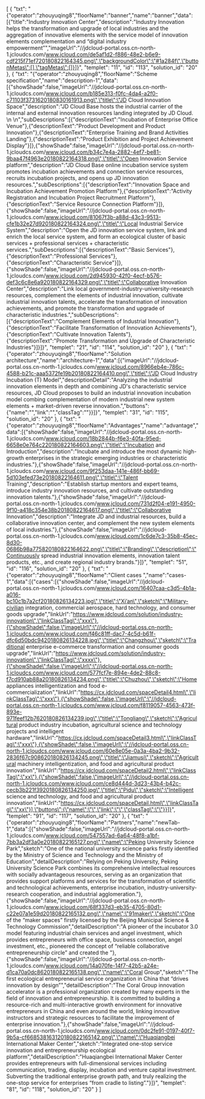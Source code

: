 [
    {
        "txt": "{\"operator\":\"zhouyuqing8\",\"floorName\":\"banner\",\"name\":\"banner\",\"data\":[{\"title\":\"Industry Innovation Center\",\"description\":\"Industry Innovation helps the transformation and upgrade of local industries and the aggregation of innovative elements with the service model of innovation elements complementation and “digital industry empowerment”\",\"imageUrl\":\"//jdcloud-portal.oss.cn-north-1.jcloudcs.com/www.jcloud.com/de5af1d2-f886-48e2-b6e9-cdf215f71ef720180822164345.png\",\"backgroundColor\":\"#1a284f\",\"buttonMetas\":[],\"tagMetas\":[]}]}",
        "templet": "11",
        "id": "113",
        "solution_id": "20"
    },
    {
        "txt": "{\"operator\":\"zhouyuqing8\",\"floorName\":\"Scheme specification\",\"name\":\"description-1\",\"data\":[{\"showShade\":false,\"imageUrl\":\"//jdcloud-portal.oss.cn-north-1.jcloudcs.com/www.jcloud.com/b185e313-f0fc-4da4-a2f0-c71103f3731620180830161913.png\",\"title\":\"JD Cloud Innovation Space\",\"description\":\"JD Cloud Base hosts the industrial carrier of the internal and external innovation resources landing integrated by JD Cloud. \\n \\n\",\"subDescriptions\":[{\"descriptionText\":\"Incubation of Enterprise Office Venue\"},{\"descriptionText\":\"Product Development and Product Innovation\"},{\"descriptionText\":\"Enterprise Training and Brand Activities Landing\"},{\"descriptionText\":\"Product Exhibition and Project Achievement Display\"}]},{\"showShade\":false,\"imageUrl\":\"//jdcloud-portal.oss.cn-north-1.jcloudcs.com/www.jcloud.com/b34c7e4a-2882-4ef7-be81-9baa47f4963e20180822164318.png\",\"title\":\"Open Innovation Service platform\",\"description\":\"JD Cloud Base online incubation service system promotes incubation achievements and connection service resources, recruits incubation projects, and opens up JD innovation resources.\",\"subDescriptions\":[{\"descriptionText\":\"Innovation Space and Incubation Achievement Promotion Platform\"},{\"descriptionText\":\"Activity Registration and Incubation Project Recruitment Platform\"},{\"descriptionText\":\"Service Resource Connection Platform\"}]},{\"showShade\":false,\"imageUrl\":\"//jdcloud-portal.oss.cn-north-1.jcloudcs.com/www.jcloud.com/81067f3b-a88d-43c3-9513-cfe1b32e27d920180822164324.png\",\"title\":\"Local Industrial Service System\",\"description\":\"Open the JD innovation service system, link and enrich the local service system, and form an ecological cluster of basic services + professional services + characteristic services.\",\"subDescriptions\":[{\"descriptionText\":\"Basic Services\"},{\"descriptionText\":\"Professional Services\"},{\"descriptionText\":\"Characteristic Service\"}]},{\"showShade\":false,\"imageUrl\":\"//jdcloud-portal.oss.cn-north-1.jcloudcs.com/www.jcloud.com/2d945930-42f0-4ecf-b576-def3c6c8e6a920180822164329.png\",\"title\":\"Collaborative Innovation Center\",\"description\":\"Link local government-industry-university-research resources, complement the elements of industrial innovation, cultivate industrial innovation talents, accelerate the transformation of innovation achievements, and promote the transformation and upgrade of characteristic industries.\",\"subDescriptions\":[{\"descriptionText\":\"Complement Elements of Industrial Innovation\"},{\"descriptionText\":\"Facilitate Transformation of Innovation Achievements\"},{\"descriptionText\":\"Cultivate Innovation Talents\"},{\"descriptionText\":\"Promote Transformation and Upgrade of Characteristic Industries\"}]}]}",
        "templet": "21",
        "id": "114",
        "solution_id": "20"
    },
    {
        "txt": "{\"operator\":\"zhouyuqing8\",\"floorName\":\"Solution architecture\",\"name\":\"architecture-1\",\"data\":[{\"imageUrl\":\"//jdcloud-portal.oss.cn-north-1.jcloudcs.com/www.jcloud.com/8966eb4e-786c-4588-b21c-aaa5372fe19b20180822164410.png\",\"title\":\"JD Cloud Industry Incubation (T) Model\",\"descriptionDetail\":\"Analyzing the industrial innovation elements in depth and combining JD's characteristic service resources, JD Cloud proposes to build an industrial innovation incubation model combing complementation of modern industrial new system elements + market-driven reverse innovation.\",\"buttons\":{\"name\":\"\",\"link\":\"\",\"classTag\":\"\"}}]}",
        "templet": "31",
        "id": "115",
        "solution_id": "20"
    },
    {
        "txt": "{\"operator\":\"zhouyuqing8\",\"floorName\":\"Advantages\",\"name\":\"advantage\",\"data\":[{\"showShade\":false,\"imageUrl\":\"//jdcloud-portal.oss.cn-north-1.jcloudcs.com/www.jcloud.com/18b2844b-f6e3-40fa-95ed-6658e0e764c220180822164603.png\",\"title\":\"Incubation and Introduction\",\"description\":\"Incubate and introduce the most dynamic high-growth enterprises in the strategic emerging industries or characteristic industries.\"},{\"showShade\":false,\"imageUrl\":\"//jdcloud-portal.oss.cn-north-1.jcloudcs.com/www.jcloud.com/9f253daa-141e-486f-bb69-5d103efed73e20180822164611.png\",\"title\":\"Talent Training\",\"description\":\"Establish startup mentors and expert teams, introduce industry innovation resources, and cultivate outstanding innovation talents.\"},{\"showShade\":false,\"imageUrl\":\"//jdcloud-portal.oss.cn-north-1.jcloudcs.com/www.jcloud.com/731d2f04-e191-4950-9f10-a418c354e38b20180822164617.png\",\"title\":\"Collaborative Innovation\",\"description\":\"Integrate JD and industrial resources, build a collaborative innovation center, and complement the new system elements of local industries.\"},{\"showShade\":false,\"imageUrl\":\"//jdcloud-portal.oss.cn-north-1.jcloudcs.com/www.jcloud.com/1c6de7c3-35b8-45ec-8d30-0686b98a775820180822164622.png\",\"title\":\"Branding\",\"description\":\"Continuously spread industrial innovation elements, innovation talent products, etc., and create regional industry brands.\"}]}",
        "templet": "51",
        "id": "116",
        "solution_id": "20"
    },
    {
        "txt": "{\"operator\":\"zhouyuqing8\",\"floorName\":\"Client cases \",\"name\":\"cases-1\",\"data\":[{\"cases\":[{\"showShade\":false,\"imageUrl\":\"//jdcloud-portal.oss.cn-north-1.jcloudcs.com/www.jcloud.com/16407caa-c3d5-4b1a-a016-bc10c1b7a2cf20180826134223.jpg\",\"title\":\"Xi’an\",\"sketch\":\"Military-civilian integration, commercial aerospace, hard technology, and consumer goods upgrade\",\"linkUrl\":\"https://www.jdcloud.com/solution/industry-innovation\",\"linkClassTag\":\"xxx\"},{\"showShade\":false,\"imageUrl\":\"//jdcloud-portal.oss.cn-north-1.jcloudcs.com/www.jcloud.com/f46c81ff-dac7-4c5d-b61f-dfc6d50bdc9420180826134228.jpg\",\"title\":\"Changzhou\",\"sketch\":\"Traditional enterprise e-commerce transformation and consumer goods upgrade\",\"linkUrl\":\"https://www.jdcloud.com/solution/industry-innovation\",\"linkClassTag\":\"xxxx\"},{\"showShade\":false,\"imageUrl\":\"//jdcloud-portal.oss.cn-north-1.jcloudcs.com/www.jcloud.com/577fcf7e-894e-4de2-88c8-f7cd910ab88a20180826134234.png\",\"title\":\"Chuzhou\",\"sketch\":\"Home appliances intelligentization and food e-commercialization\",\"linkUrl\":\"https://cx.jdcloud.com/spaceDetail4.html\",\"linkClassTag\":\"xxx\"},{\"showShade\":false,\"imageUrl\":\"//jdcloud-portal.oss.cn-north-1.jcloudcs.com/www.jcloud.com/f8119057-4563-473f-893e-971feef12b7620180826134239.jpg\",\"title\":\"Tongliang\",\"sketch\":\"Agricultural product industry incubation, agricultural science and technology projects and intelligent hardware\",\"linkUrl\":\"https://cx.jdcloud.com/spaceDetail3.html\",\"linkClassTag\":\"xxx\"},{\"showShade\":false,\"imageUrl\":\"//jdcloud-portal.oss.cn-north-1.jcloudcs.com/www.jcloud.com/60e8e05e-0a3a-4ba2-9b32-2836f67c908620180826134245.png\",\"title\":\"Jiamusi\",\"sketch\":\"Agricultural machinery intelligentization, and food and agricultural product innovation\",\"linkUrl\":\"https://cx.jdcloud.com/spaceDetail2.html\",\"linkClassTag\":\"xx\"},{\"showShade\":false,\"imageUrl\":\"//jdcloud-portal.oss.cn-north-1.jcloudcs.com/www.jcloud.com/ce8d444d-3d23-43b4-b42c-cecb3b221f3920180826134250.jpg\",\"title\":\"Pidu\",\"sketch\":\"Intelligent science and technology, and food and agricultural product innovation\",\"linkUrl\":\"https://cx.jdcloud.com/spaceDetail.html\",\"linkClassTag\":\"xx\"}],\"buttons\":{\"name\":\"\",\"link\":\"\",\"classTag\":\"\"}}]}",
        "templet": "91",
        "id": "117",
        "solution_id": "20"
    },
    {
        "txt": "{\"operator\":\"zhouyuqing8\",\"floorName\":\"Partners\",\"name\":\"newTab-1\",\"data\":[{\"showShade\":false,\"imageUrl\":\"//jdcloud-portal.oss.cn-north-1.jcloudcs.com/www.jcloud.com/547557ad-6a64-48f8-a1bf-7bb3a2df3a0e20180822165127.png\",\"name\":\"Peking University Science Park\",\"sketch\":\"One of the national university science parks firstly identified by the Ministry of Science and Technology and the Ministry of Education\",\"detailDescription\":\"Relying on Peking University, Peking University Science Park combines its comprehensive intellectual resources with socially advantageous resources, serving as an organization that provides support platforms and services for the transformation of scientific and technological achievements, enterprise incubation, industry-university-research cooperation, and industrial agglomeration.\"},{\"showShade\":false,\"imageUrl\":\"//jdcloud-portal.oss.cn-north-1.jcloudcs.com/www.jcloud.com/68f337d3-eb35-4705-80d1-c22e07a1e59d20180822165132.png\",\"name\":\"91maker\",\"sketch\":\"One of the “maker spaces” firstly licensed by the Beijing Municipal Science & Technology Commission\",\"detailDescription\":\"A pioneer of the incubator 3.0 model featuring industrial chain services and angel investment, which provides entrepreneurs with office space, business connection, angel investment, etc., pioneered the concept of “reliable collaborative entrepreneurship circle” and created the \"},{\"showShade\":false,\"imageUrl\":\"//jdcloud-portal.oss.cn-north-1.jcloudcs.com/www.jcloud.com/14a070fe-14f7-42b5-a24e-d1ca70a0dc8620180822165138.png\",\"name\":\"Coral Group\",\"sketch\":\"The first ecological entrepreneurial service organization in China that “drives innovation by design”\",\"detailDescription\":\"The Coral Group innovation accelerator is a professional organization created by many experts in the field of innovation and entrepreneurship. It is committed to building a resource-rich and multi-interactive growth environment for innovative entrepreneurs in China and even around the world, linking innovative instructors and strategic resources to facilitate the improvement of enterprise innovation.\"},{\"showShade\":false,\"imageUrl\":\"//jdcloud-portal.oss.cn-north-1.jcloudcs.com/www.jcloud.com/0dc2fe91-0197-40f7-9b5a-cf668538163120180822165142.png\",\"name\":\"Huaqiangbei International Maker Center\",\"sketch\":\"Integrated one-stop service innovation and entrepreneurship ecological platform\",\"detailDescription\":\"Huaqiangbei International Maker Center provides entrepreneurs with full-dimensional services including communication, trading, display, incubation and venture capital investment. Subverting the traditional enterprise growth path, and truly realizing the one-stop service for enterprises “from cradle to listing”.\"}]}",
        "templet": "81",
        "id": "118",
        "solution_id": "20"
    }
]